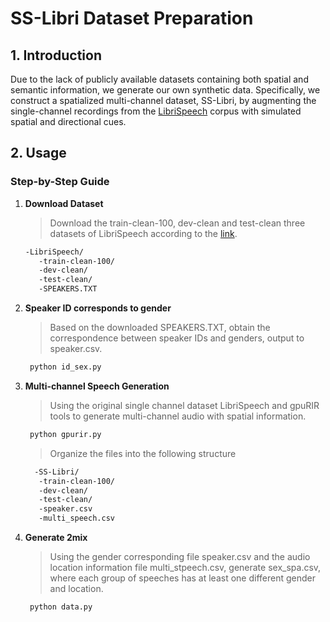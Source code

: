 # SS-Libri Dataset Preparation

## 1. Introduction
Due to the lack of publicly available datasets containing both spatial and semantic information, we generate our own synthetic data. Specifically, we construct a spatialized multi-channel dataset, SS-Libri, by augmenting the single-channel recordings from the [LibriSpeech](https://www.openslr.org/12/) corpus with simulated spatial and directional cues.

## 2. Usage

### Step-by-Step Guide
1. **Download Dataset**
   > Download the train-clean-100, dev-clean and test-clean three datasets of LibriSpeech according to the [link](https://www.openslr.org/12/).
   ``` sh
   -LibriSpeech/
      -train-clean-100/
      -dev-clean/
      -test-clean/
      -SPEAKERS.TXT
   ```
2. **Speaker ID corresponds to gender**
   > Based on the downloaded SPEAKERS.TXT, obtain the correspondence between speaker IDs and genders, output to speaker.csv.
   ``` sh
    python id_sex.py
    ```
3. **Multi-channel Speech Generation**
   > Using the original single channel dataset LibriSpeech and gpuRIR tools to generate multi-channel audio with spatial information.
   ``` sh
    python gpurir.py
    ```
   > Organize the files into the following structure
   ``` sh
     -SS-Libri/
      -train-clean-100/
      -dev-clean/
      -test-clean/
      -speaker.csv
      -multi_speech.csv
    ```
3. **Generate 2mix**
   > Using the gender corresponding file speaker.csv and the audio location information file multi_stpeech.csv, generate sex_spa.csv, where each group of speeches has at least one different gender and location.
   ``` sh
    python data.py
    ```
